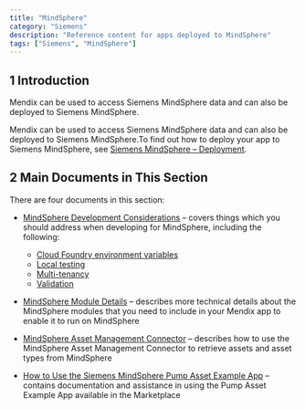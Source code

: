```yaml
---
title: "MindSphere"
category: "Siemens"
description: "Reference content for apps deployed to MindSphere"
tags: ["Siemens", "MindSphere"]
---
```


## 1 Introduction

Mendix can be used to access Siemens MindSphere data and can also be deployed to Siemens MindSphere.

Mendix can be used to access Siemens MindSphere data and can also be deployed to Siemens MindSphere.To find out how to deploy your app to Siemens MindSphere, see [Siemens MindSphere – Deployment](/developerportal/deploy/deploying-to-mindsphere).

## 2 Main Documents in This Section

There are four documents in this section:

* [MindSphere Development Considerations](mindsphere-development-considerations) – covers things which you should address when developing for MindSphere, including the following:

	* [Cloud Foundry environment variables](mindsphere-development-considerations#cfenvvars)
	* [Local testing](mindsphere-development-considerations#localtesting)
	* [Multi-tenancy](mindsphere-development-considerations#multitenancy)
	* [Validation<br style="margin-bottom: 10px;">](mindsphere-development-considerations#validation)

* [MindSphere Module Details](mindsphere-module-details) – describes more technical details about the MindSphere modules that you need to include in your Mendix app to enable it to run on MindSphere
* [MindSphere Asset Management Connector](mindsphere-asset-management-connector) – describes how to use the MindSphere Asset Management Connector to retrieve assets and asset types from MindSphere
* [How to Use the Siemens MindSphere Pump Asset Example App](mindsphere-example-app) – contains documentation and assistance in using the Pump Asset Example App available in the Marketplace
